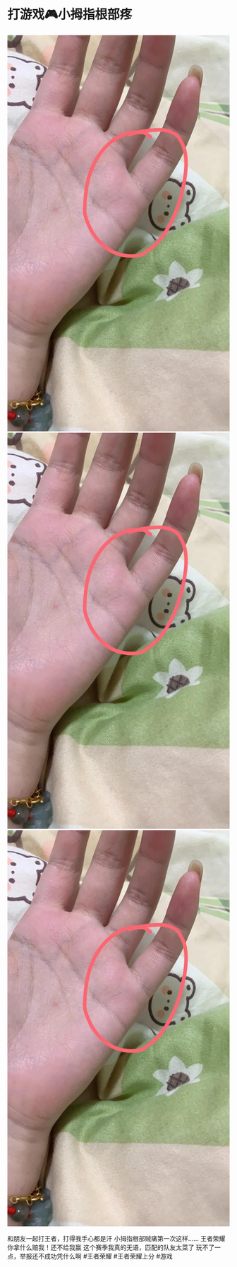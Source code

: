 # 打游戏🎮小拇指根部疼

![](img/fe0528d9-2be9-4da9-8f72-513abf5b7a7a.jpg)
![](img/52a4e176-15b6-4f76-b01d-c8aedea19c75.jpg)
![](img/e39270b6-efa4-475c-b091-ec2d8565bacb.jpg)

和朋友一起打王者，打得我手心都是汗
小拇指根部贼痛第一次这样……
王者荣耀你拿什么赔我！还不给我赢
这个赛季我真的无语，匹配的队友太菜了
玩不了一点，举报还不成功凭什么啊
#王者荣耀 #王者荣耀上分 #游戏